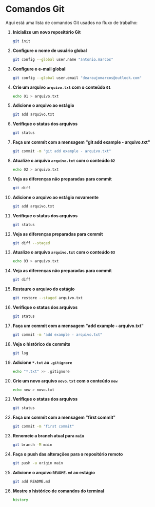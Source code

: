 # Comandos Git

Aqui está uma lista de comandos Git usados no fluxo de trabalho:

1. **Inicialize um novo repositório Git**
    ```bash
    git init
    ```

2. **Configure o nome de usuário global**
    ```bash
    git config --global user.name "antonio.marcos"
    ```

3. **Configure o e-mail global**
    ```bash
    git config --global user.email "dearaujomarcos@outlook.com"
    ```

4. **Crie um arquivo `arquivo.txt` com o conteúdo `01`**
    ```bash
    echo 01 > arquivo.txt
    ```

5. **Adicione o arquivo ao estágio**
    ```bash
    git add arquivo.txt
    ```

6. **Verifique o status dos arquivos**
    ```bash
    git status
    ```

7. **Faça um commit com a mensagem "git add example - arquivo.txt"**
    ```bash
    git commit -m "git add example - arquivo.txt"
    ```

8. **Atualize o arquivo `arquivo.txt` com o conteúdo `02`**
    ```bash
    echo 02 > arquivo.txt
    ```

9. **Veja as diferenças não preparadas para commit**
    ```bash
    git diff
    ```

10. **Adicione o arquivo ao estágio novamente**
    ```bash
    git add arquivo.txt
    ```

11. **Verifique o status dos arquivos**
    ```bash
    git status
    ```

12. **Veja as diferenças preparadas para commit**
    ```bash
    git diff --staged
    ```

13. **Atualize o arquivo `arquivo.txt` com o conteúdo `03`**
    ```bash
    echo 03 > arquivo.txt
    ```

14. **Veja as diferenças não preparadas para commit**
    ```bash
    git diff
    ```

15. **Restaure o arquivo do estágio**
    ```bash
    git restore --staged arquivo.txt
    ```

16. **Verifique o status dos arquivos**
    ```bash
    git status
    ```

17. **Faça um commit com a mensagem "add example - arquivo.txt"**
    ```bash
    git commit -m "add example - arquivo.txt"
    ```

18. **Veja o histórico de commits**
    ```bash
    git log
    ```

19. **Adicione `*.txt` ao `.gitignore`**
    ```bash
    echo "*.txt" >> .gitignore
    ```

20. **Crie um novo arquivo `novo.txt` com o conteúdo `new`**
    ```bash
    echo new > novo.txt
    ```

21. **Verifique o status dos arquivos**
    ```bash
    git status
    ```

22. **Faça um commit com a mensagem "first commit"**
    ```bash
    git commit -m "first commit"
    ```

23. **Renomeie a branch atual para `main`**
    ```bash
    git branch -M main
    ```

24. **Faça o push das alterações para o repositório remoto**
    ```bash
    git push -u origin main
    ```

25. **Adicione o arquivo `README.md` ao estágio**
    ```bash
    git add README.md
    ```

26. **Mostre o histórico de comandos do terminal**
    ```bash
    history
    ```
